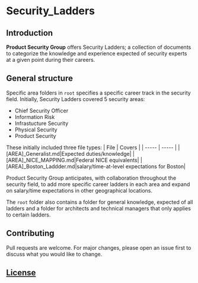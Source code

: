 # Security_Ladders

## Introduction

**Product Security Group** offers Security Ladders; a collection of documents to categorize the knowledge and experience expected of security experts at a given point during their careers.

## General structure

Specific area folders in `root` specifies a specific career track in the security field. Initially, Security Ladders covered 5 security areas:
* Chief Security Officer
* Information Risk
* Infrastucture Security
* Physical Security
* Product Security

These initially included three file types:
| File | Covers |
| ----- | ----- |
|[AREA]_Generalist.md|Expected duties/knowledge|
|[AREA]_NICE_MAPPING.md|Federal NICE equivalents|
|[AREA]_Boston_Laddder.md|salary/time-at-level expectations for Boston|

Product Security Group anticipates, with collaboration throughout the security field, to add more specific career ladders in each area and expand on salary/time expectations in other geographical locations.

The `root` folder also contains a folder for general knowledge, expected of all ladders and a folder for architects and technical managers that only applies to certain ladders.

## Contributing

Pull requests are welcome. For major changes, please open an issue first to discuss what you would like to change.

## [License](../License)